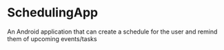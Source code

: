 # SchedulingApp

An Android application that can create a schedule for the user and remind them of upcoming events/tasks
